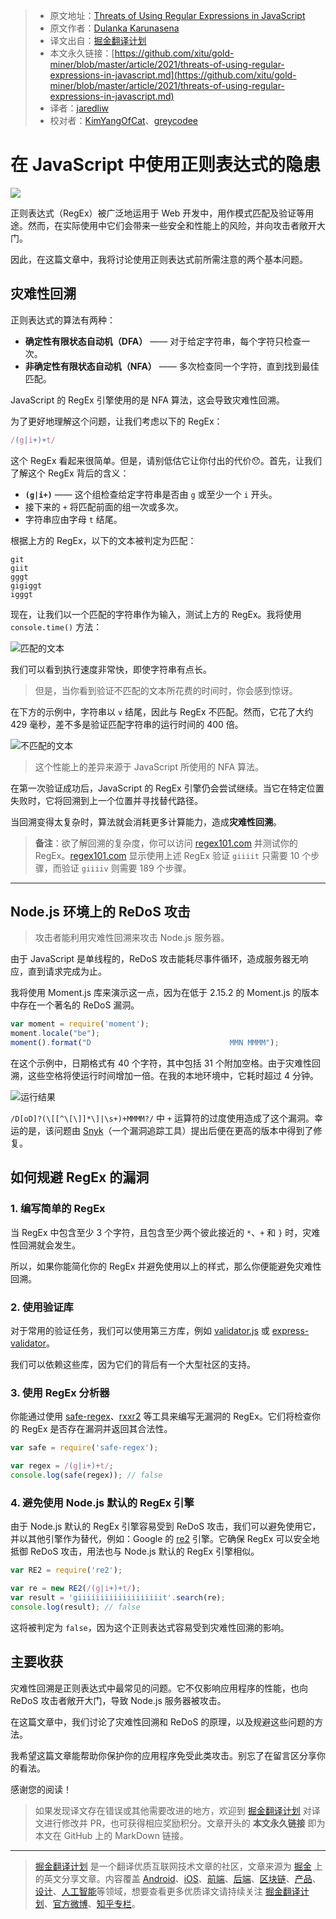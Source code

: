 > * 原文地址：[Threats of Using Regular Expressions in JavaScript](https://blog.bitsrc.io/threats-of-using-regular-expressions-in-javascript-28ddccf5224c)
> * 原文作者：[Dulanka Karunasena](https://medium.com/@dulanka)
> * 译文出自：[掘金翻译计划](https://github.com/xitu/gold-miner)
> * 本文永久链接：[https://github.com/xitu/gold-miner/blob/master/article/2021/threats-of-using-regular-expressions-in-javascript.md](https://github.com/xitu/gold-miner/blob/master/article/2021/threats-of-using-regular-expressions-in-javascript.md)
> * 译者：[jaredliw](https://github.com/jaredliw)
> * 校对者：[KimYangOfCat](https://github.com/KimYangOfCat)、[greycodee](https://github.com/greycodee)

# 在 JavaScript 中使用正则表达式的隐患

![](https://cdn-images-1.medium.com/max/5760/1*5MYzlcICu2hhNjrtRCjb3A.jpeg)

正则表达式（RegEx）被广泛地运用于 Web 开发中，用作模式匹配及验证等用途。然而，在实际使用中它们会带来一些安全和性能上的风险，并向攻击者敞开大门。

因此，在这篇文章中，我将讨论使用正则表达式前所需注意的两个基本问题。

## 灾难性回溯

正则表达式的算法有两种：

* **确定性有限状态自动机（DFA）** —— 对于给定字符串，每个字符只检查一次。
* **非确定性有限状态自动机（NFA）** —— 多次检查同一个字符，直到找到最佳匹配。

JavaScript 的 RegEx 引擎使用的是 NFA 算法，这会导致灾难性回溯。

为了更好地理解这个问题，让我们考虑以下的 RegEx：

```js
/(g|i+)+t/
```

这个 RegEx 看起来很简单。但是，请别低估它让你付出的代价😯。首先，让我们了解这个 RegEx 背后的含义：

* **`(g|i+)`** —— 这个组检查给定字符串是否由 `g` 或至少一个 `i` 开头。
* 接下来的 `+` 将匹配前面的组一次或多次。
* 字符串应由字母 `t` 结尾。

根据上方的 RegEx，以下的文本被判定为匹配：

```
git
giit
gggt
gigiggt
igggt
```

现在，让我们以一个匹配的字符串作为输入，测试上方的 RegEx。我将使用 `console.time()` 方法：

![匹配的文本](https://cdn-images-1.medium.com/max/2000/1*f6jb5c3Y3nsF6W1SsZucRw.png)

我们可以看到执行速度非常快，即使字符串有点长。

> 但是，当你看到验证不匹配的文本所花费的时间时，你会感到惊讶。

在下方的示例中，字符串以 `v` 结尾，因此与 RegEx 不匹配。然而，它花了大约 429 毫秒，差不多是验证匹配字符串的运行时间的 400 倍。

![不匹配的文本](https://cdn-images-1.medium.com/max/2000/1*zKduT1538LwOWj0x5g9Y7g.png)

> 这个性能上的差异来源于 JavaScript 所使用的 NFA 算法。

在第一次验证成功后，JavaScript 的 RegEx 引擎仍会尝试继续。当它在特定位置失败时，它将回溯到上一个位置并寻找替代路径。

当回溯变得太复杂时，算法就会消耗更多计算能力，造成**灾难性回溯**。

> **备注**：欲了解回溯的复杂度，你可以访问 [regex101.com](https://regex101.com/) 并测试你的 RegEx。[regex101.com](https://regex101.com/) 显示使用上述 RegEx 验证 `giiiit` 只需要 10 个步骤，而验证 `giiiiv` 则需要 189 个步骤。

---

## Node.js 环境上的 ReDoS 攻击

> 攻击者能利用灾难性回溯来攻击 Node.js 服务器。

由于 JavaScript 是单线程的，ReDoS 攻击能耗尽事件循环，造成服务器无响应，直到请求完成为止。

我将使用 Moment.js 库来演示这一点，因为在低于 2.15.2 的 Moment.js 的版本中存在一个著名的 ReDoS 漏洞。

```js
var moment = require('moment');
moment.locale("be");
moment().format("D                               MMN MMMM");
```

在这个示例中，日期格式有 40 个字符，其中包括 31 个附加空格。由于灾难性回溯，这些空格将使运行时间增加一倍。在我的本地环境中，它耗时超过 4 分钟。

![运行结果](https://cdn-images-1.medium.com/max/2000/1*YUOV_B0E8SHaL_6ys3cDhQ.png)

`/D[oD]?(\[[^\[\]]*\]|\s+)+MMMM?/` 中 `+` 运算符的过度使用造成了这个漏洞。幸运的是，该问题由 [Snyk](https://snyk.io/)（一个漏洞追踪工具）提出后便在更高的版本中得到了修复。

## 如何规避 RegEx 的漏洞

### 1. 编写简单的 RegEx

当 RegEx 中包含至少 3 个字符，且包含至少两个彼此接近的 `*`、`+` 和 `}` 时，灾难性回溯就会发生。

所以，如果你能简化你的 RegEx 并避免使用以上的样式，那么你便能避免灾难性回溯。

### 2. 使用验证库

对于常用的验证任务，我们可以使用第三方库，例如 [validator.js](https://www.npmjs.com/package/validator) 或 [express-validator](https://www.npmjs.com/package/express-validator)。

我们可以依赖这些库，因为它们的背后有一个大型社区的支持。

### 3. 使用 RegEx 分析器

你能通过使用 [safe-regex](https://www.npmjs.com/package/safe-regex)、[rxxr2](https://www.cs.bham.ac.uk/~hxt/research/rxxr2/) 等工具来编写无漏洞的 RegEx。它们将检查你的 RegEx 是否存在漏洞并返回其合法性。

```js
var safe = require('safe-regex');

var regex = /(g|i+)+t/;
console.log(safe(regex)); // false
```

### 4. 避免使用 Node.js 默认的 RegEx 引擎

由于 Node.js 默认的 RegEx 引擎容易受到 ReDoS 攻击，我们可以避免使用它，并以其他引擎作为替代，例如：Google 的 [re2](https://www.npmjs.com/package/re2) 引擎。它确保 RegEx 可以安全地抵御 ReDoS 攻击，用法也与 Node.js 默认的 RegEx 引擎相似。

```js
var RE2 = require('re2');

var re = new RE2(/(g|i+)+t/);
var result = 'giiiiiiiiiiiiiiiiiiit'.search(re);
console.log(result); // false
```

这将被判定为 `false`，因为这个正则表达式容易受到灾难性回溯的影响。

## 主要收获

灾难性回溯是正则表达式中最常见的问题。它不仅影响应用程序的性能，也向 ReDoS 攻击者敞开大门，导致 Node.js 服务器被攻击。

在这篇文章中，我们讨论了灾难性回溯和 ReDoS 的原理，以及规避这些问题的方法。

我希望这篇文章能帮助你保护你的应用程序免受此类攻击。别忘了在留言区分享你的看法。

感谢您的阅读！

> 如果发现译文存在错误或其他需要改进的地方，欢迎到 [掘金翻译计划](https://github.com/xitu/gold-miner) 对译文进行修改并 PR，也可获得相应奖励积分。文章开头的 **本文永久链接** 即为本文在 GitHub 上的 MarkDown 链接。

---

> [掘金翻译计划](https://github.com/xitu/gold-miner) 是一个翻译优质互联网技术文章的社区，文章来源为 [掘金](https://juejin.im) 上的英文分享文章。内容覆盖 [Android](https://github.com/xitu/gold-miner#android)、[iOS](https://github.com/xitu/gold-miner#ios)、[前端](https://github.com/xitu/gold-miner#前端)、[后端](https://github.com/xitu/gold-miner#后端)、[区块链](https://github.com/xitu/gold-miner#区块链)、[产品](https://github.com/xitu/gold-miner#产品)、[设计](https://github.com/xitu/gold-miner#设计)、[人工智能](https://github.com/xitu/gold-miner#人工智能)等领域，想要查看更多优质译文请持续关注 [掘金翻译计划](https://github.com/xitu/gold-miner)、[官方微博](http://weibo.com/juejinfanyi)、[知乎专栏](https://zhuanlan.zhihu.com/juejinfanyi)。
